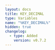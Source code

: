 ```yaml
---
layout: docs
title: KEY_DECIMAL
type: Variables
name: "%KEY_DECIMAL%"
hidden: true
changelog:
  - type: Added
    version: v0.7.2
---
```

